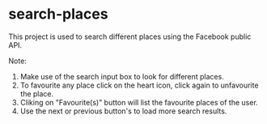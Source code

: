 # search-places

This project is used to search different places using the Facebook public API.

Note:

1. Make use of the search input box to look for different places. 
2. To favourite any place click on the heart icon, click again to unfavourite the place.
3. Cliking on "Favourite(s)" button will list the favourite places of the user. 
4. Use the next or previous button's to load more search results.

